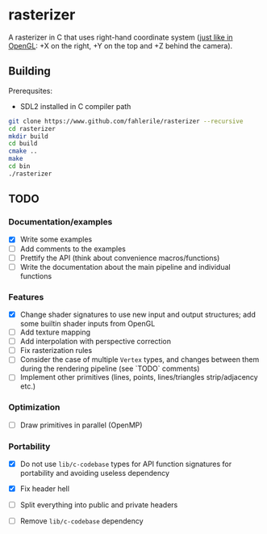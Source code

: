 # rasterizer

A rasterizer in C that uses right-hand coordinate system ([just like in OpenGL](https://learnopengl.com/Getting-started/Coordinate-Systems): +X on the right, +Y on the top and +Z behind the camera).

## Building

Prerequsites:
- SDL2 installed in C compiler path

```bash
git clone https://www.github.com/fahlerile/rasterizer --recursive
cd rasterizer
mkdir build
cd build
cmake ..
make
cd bin
./rasterizer
```

## TODO
### Documentation/examples
- [x] Write some examples
- [ ] Add comments to the examples
- [ ] Prettify the API (think about convenience macros/functions)
- [ ] Write the documentation about the main pipeline and individual functions

### Features
- [x] Change shader signatures to use new input and output structures; add some builtin shader inputs from OpenGL
- [ ] Add texture mapping
- [ ] Add interpolation with perspective correction
- [ ] Fix rasterization rules
- [ ] Consider the case of multiple `Vertex` types, and changes between them during the rendering pipeline (see \`TODO\` comments)
- [ ] Implement other primitives (lines, points, lines/triangles strip/adjacency etc.)

### Optimization
- [ ] Draw primitives in parallel (OpenMP)

### Portability
- [x] Do not use `lib/c-codebase` types for API function signatures for portability and avoiding useless dependency
- [x] Fix header hell
- [ ] Split everything into public and private headers
- [ ] Remove `lib/c-codebase` dependency

